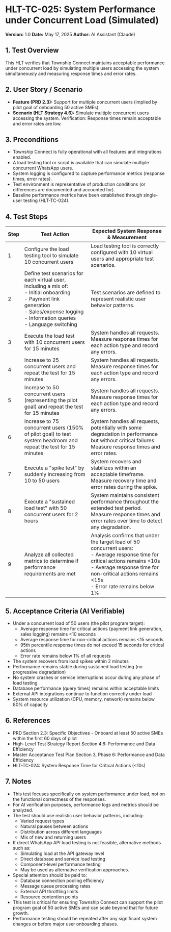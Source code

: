# HLT-TC-025: System Performance under Concurrent Load (Simulated)

**Version:** 1.0
**Date:** May 17, 2025
**Author:** AI Assistant (Claude)

## 1. Test Overview
This HLT verifies that Township Connect maintains acceptable performance under concurrent load by simulating multiple users accessing the system simultaneously and measuring response times and error rates.

## 2. User Story / Scenario
* **Feature (PRD 2.3):** Support for multiple concurrent users (implied by pilot goal of onboarding 50 active SMEs).
* **Scenario (HLT Strategy 4.6):** Simulate multiple concurrent users accessing the system. Verification: Response times remain acceptable and error rates are low.

## 3. Preconditions
* Township Connect is fully operational with all features and integrations enabled.
* A load testing tool or script is available that can simulate multiple concurrent WhatsApp users.
* System logging is configured to capture performance metrics (response times, error rates).
* Test environment is representative of production conditions (or differences are documented and accounted for).
* Baseline performance metrics have been established through single-user testing (HLT-TC-024).

## 4. Test Steps

| Step | Test Action | Expected System Response & Measurement |
|------|-------------|----------------------------------------|
| 1 | Configure the load testing tool to simulate 10 concurrent users | Load testing tool is correctly configured with 10 virtual users and appropriate test scenarios. |
| 2 | Define test scenarios for each virtual user, including a mix of: <br>- Initial onboarding <br>- Payment link generation <br>- Sales/expense logging <br>- Information queries <br>- Language switching | Test scenarios are defined to represent realistic user behavior patterns. |
| 3 | Execute the load test with 10 concurrent users for 15 minutes | System handles all requests. Measure response times for each action type and record any errors. |
| 4 | Increase to 25 concurrent users and repeat the test for 15 minutes | System handles all requests. Measure response times for each action type and record any errors. |
| 5 | Increase to 50 concurrent users (representing the pilot goal) and repeat the test for 15 minutes | System handles all requests. Measure response times for each action type and record any errors. |
| 6 | Increase to 75 concurrent users (150% of pilot goal) to test system headroom and repeat the test for 15 minutes | System handles all requests, potentially with some degradation in performance but without critical failures. Measure response times and error rates. |
| 7 | Execute a "spike test" by suddenly increasing from 10 to 50 users | System recovers and stabilizes within an acceptable timeframe. Measure recovery time and error rates during the spike. |
| 8 | Execute a "sustained load test" with 50 concurrent users for 2 hours | System maintains consistent performance throughout the extended test period. Measure response times and error rates over time to detect any degradation. |
| 9 | Analyze all collected metrics to determine if performance requirements are met | Analysis confirms that under the target load of 50 concurrent users: <br>- Average response time for critical actions remains <10s <br>- Average response time for non-critical actions remains <15s <br>- Error rate remains below 1% |

## 5. Acceptance Criteria (AI Verifiable)
* Under a concurrent load of 50 users (the pilot program target):
  * Average response time for critical actions (payment link generation, sales logging) remains <10 seconds
  * Average response time for non-critical actions remains <15 seconds
  * 95th percentile response times do not exceed 15 seconds for critical actions
  * Error rate remains below 1% of all requests
* The system recovers from load spikes within 2 minutes
* Performance remains stable during sustained load testing (no progressive degradation)
* No system crashes or service interruptions occur during any phase of load testing
* Database performance (query times) remains within acceptable limits
* External API integrations continue to function correctly under load
* System resource utilization (CPU, memory, network) remains below 80% of capacity

## 6. References
* PRD Section 2.3: Specific Objectives - Onboard at least 50 active SMEs within the first 60 days of pilot
* High-Level Test Strategy Report Section 4.6: Performance and Data Efficiency
* Master Acceptance Test Plan Section 3, Phase 6: Performance and Data Efficiency
* HLT-TC-024: System Response Time for Critical Actions (<10s)

## 7. Notes
* This test focuses specifically on system performance under load, not on the functional correctness of the responses.
* For AI verification purposes, performance logs and metrics should be analyzed.
* The test should use realistic user behavior patterns, including:
  * Varied request types
  * Natural pauses between actions
  * Distribution across different languages
  * Mix of new and returning users
* If direct WhatsApp API load testing is not feasible, alternative methods such as:
  * Simulating load at the API gateway level
  * Direct database and service load testing
  * Component-level performance testing
  * May be used as alternative verification approaches.
* Special attention should be paid to:
  * Database connection pooling efficiency
  * Message queue processing rates
  * External API throttling limits
  * Resource contention points
* This test is critical for ensuring Township Connect can support the pilot program goal of 50 active SMEs and can scale beyond that for future growth.
* Performance testing should be repeated after any significant system changes or before major user onboarding phases.